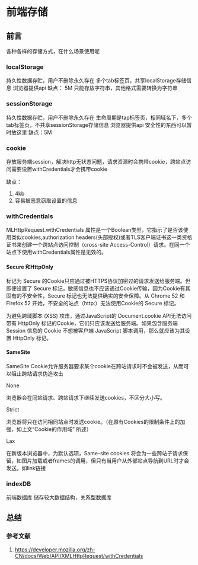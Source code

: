 # 前端存储

## 前言

各种各样的存储方式，在什么场景使用呢

### localStorage

持久性数据存贮，用户不删除永久存在
多个tab标签页，共享localStorage存储信息
浏览器提供api
缺点：
5M
只能存放字符串，其他格式需要转换为字符串

### sessionStorage

持久性数据存贮，用户不删除永久存在
生命周期是tap标签页，相同域名下，多个tab标签页，不共享sessionStorage存储信息
浏览器提供api
安全性的东西可以暂时放这里
缺点：5M

### cookie

存放服务端session，解决http无状态问题，请求资源时会携带cookie，跨站点访问需要设置withCredentials才会携带cookie

缺点：

1. 4kb
2. 容易被恶意窃取设置的信息

### withCredentials

MLHttpRequest.withCredentials  属性是一个Boolean类型，它指示了是否该使用类似cookies,authorization headers(头部授权)或者TLS客户端证书这一类资格证书来创建一个跨站点访问控制（cross-site Access-Control）请求。在同一个站点下使用withCredentials属性是无效的。

#### Secure 和HttpOnly

标记为 Secure 的Cookie只应通过被HTTPS协议加密过的请求发送给服务端。但即便设置了 Secure 标记，敏感信息也不应该通过Cookie传输，因为Cookie有其固有的不安全性，Secure 标记也无法提供确实的安全保障。从 Chrome 52 和 Firefox 52 开始，不安全的站点（http:）无法使用Cookie的 Secure 标记。

为避免跨域脚本 (XSS) 攻击，通过JavaScript的 Document.cookie API无法访问带有 HttpOnly 标记的Cookie，它们只应该发送给服务端。如果包含服务端 Session 信息的 Cookie 不想被客户端 JavaScript 脚本调用，那么就应该为其设置 HttpOnly 标记。

#### SameSite

SameSite Cookie允许服务器要求某个cookie在跨站请求时不会被发送，从而可以阻止跨站请求伪造攻击

None

浏览器会在同站请求、跨站请求下继续发送cookies，不区分大小写。

Strict

浏览器将只在访问相同站点时发送cookie。（在原有Cookies的限制条件上的加强，如上文“Cookie的作用域” 所述）

Lax

在新版本浏览器中，为默认选项，Same-site cookies 将会为一些跨站子请求保留，如图片加载或者frames的调用，但只有当用户从外部站点导航到URL时才会发送。如link链接

### indexDB

前端数据库
储存较大数据结构，关系型数据库

## 总结

### 参考文献

1. <https://developer.mozilla.org/zh-CN/docs/Web/API/XMLHttpRequest/withCredentials>
